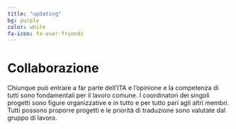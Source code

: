 ```yaml
---
title: "updating"
bg: purple
color: white
fa-icon: fa-user-friends
---
```


# Collaborazione
Chiunque può entrare a far parte dell’ITA e l’opinione e la competenza di tutti sono fondamentali per il lavoro comune. I coordinatori dei singoli progetti sono figure organizzative e in tutto e per tutto pari agli altri membri. Tutti possono proporre progetti e le priorità di traduzione sono valutate dal gruppo di lavoro.
